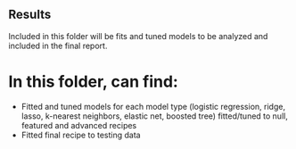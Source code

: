 ## Results
Included in this folder will be fits and tuned models to be analyzed and included in the final report.

# In this folder, can find:
  - Fitted and tuned models for each model type (logistic regression, ridge, lasso, k-nearest neighbors, elastic net, boosted tree) fitted/tuned to null, featured and advanced recipes
  - Fitted final recipe to testing data
